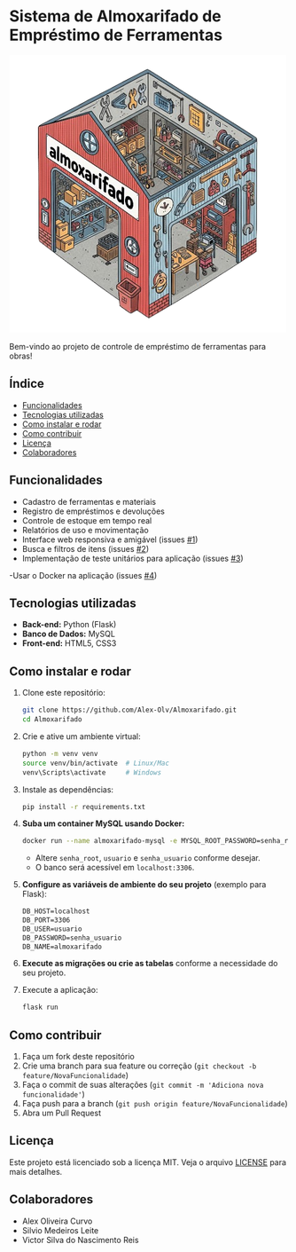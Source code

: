 # Sistema de Almoxarifado de Empréstimo de Ferramentas

![Imagem](https://github.com/Alex-Olv/Almoxarifado/blob/main/static/assets/unnamed_2_-removebg-preview.png)

Bem-vindo ao projeto de controle de empréstimo de ferramentas para obras!

## Índice

- [Funcionalidades](#funcionalidades)
- [Tecnologias utilizadas](#tecnologias-utilizadas)
- [Como instalar e rodar](#como-instalar-e-rodar)
- [Como contribuir](#como-contribuir)
- [Licença](#licença)
- [Colaboradores](#colaboradores)

## Funcionalidades

- Cadastro de ferramentas e materiais
- Registro de empréstimos e devoluções
- Controle de estoque em tempo real
- Relatórios de uso e movimentação
- Interface web responsiva e amigável (issues [#1](https://github.com/Alex-Olv/Almoxarifado/issues/1))
- Busca e filtros de itens (issues [#2](https://github.com/Alex-Olv/Almoxarifado/issues/2))
- Implementação de teste unitários para aplicação (issues [#3](https://github.com/Alex-Olv/Almoxarifado/issues/3))

-Usar o Docker na aplicação (issues [#4](https://github.com/Alex-Olv/Almoxarifado/issues/4))

## Tecnologias utilizadas

- **Back-end:** Python (Flask)
- **Banco de Dados:** MySQL
- **Front-end:** HTML5, CSS3

## Como instalar e rodar

1. Clone este repositório:
   ```bash
   git clone https://github.com/Alex-Olv/Almoxarifado.git
   cd Almoxarifado
   ```

2. Crie e ative um ambiente virtual:
   ```bash
   python -m venv venv
   source venv/bin/activate  # Linux/Mac
   venv\Scripts\activate     # Windows
   ```

3. Instale as dependências:
   ```bash
   pip install -r requirements.txt
   ```

4. **Suba um container MySQL usando Docker:**
   ```bash
   docker run --name almoxarifado-mysql -e MYSQL_ROOT_PASSWORD=senha_root -e MYSQL_DATABASE=almoxarifado -e MYSQL_USER=usuario -e MYSQL_PASSWORD=senha_usuario -p 3306:3306 -d mysql:8.0
   ```
   - Altere `senha_root`, `usuario` e `senha_usuario` conforme desejar.
   - O banco será acessível em `localhost:3306`.

5. **Configure as variáveis de ambiente do seu projeto** (exemplo para Flask):
   ```
   DB_HOST=localhost
   DB_PORT=3306
   DB_USER=usuario
   DB_PASSWORD=senha_usuario
   DB_NAME=almoxarifado
   ```

6. **Execute as migrações ou crie as tabelas** conforme a necessidade do seu projeto.

7. Execute a aplicação:
   ```bash
   flask run

## Como contribuir

1. Faça um fork deste repositório
2. Crie uma branch para sua feature ou correção (`git checkout -b feature/NovaFuncionalidade`)
3. Faça o commit de suas alterações (`git commit -m 'Adiciona nova funcionalidade'`)
4. Faça push para a branch (`git push origin feature/NovaFuncionalidade`)
5. Abra um Pull Request

## Licença

Este projeto está licenciado sob a licença MIT. Veja o arquivo [LICENSE](LICENSE) para mais detalhes.

## Colaboradores

- Alex Oliveira Curvo
- Silvio Medeiros Leite
- Victor Silva do Nascimento Reis






